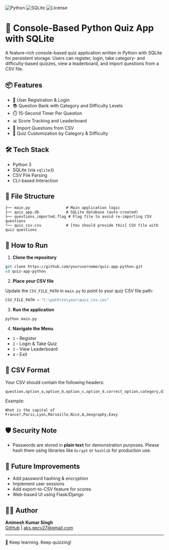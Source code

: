 ![Python](https://img.shields.io/badge/Python-3.x-blue.svg)
![SQLite](https://img.shields.io/badge/Database-SQLite-lightgrey.svg)
![License](https://img.shields.io/badge/License-MIT-green.svg)


# 🧠 Console-Based Python Quiz App with SQLite

A feature-rich console-based quiz application written in Python with SQLite for persistent storage. Users can register, login, take category- and difficulty-based quizzes, view a leaderboard, and import questions from a CSV file.

## 📦 Features

- 📝 User Registration & Login
- 📚 Question Bank with Category and Difficulty Levels
- ⏱️ 15-Second Timer Per Question
- 📊 Score Tracking and Leaderboard
- 📂 Import Questions from CSV
- 🧠 Quiz Customization by Category & Difficulty

## 🛠️ Tech Stack

- Python 3
- SQLite (via `sqlite3`)
- CSV File Parsing
- CLI-based Interaction

## 📂 File Structure

```plaintext
├── main.py                # Main application logic
├── quiz_app.db            # SQLite database (auto-created)
├── questions_imported.flag # Flag file to avoid re-importing CSV questions
└── quiz_csv.csv           # [You should provide this] CSV file with quiz questions
```

## 🧪 How to Run

1. **Clone the repository**

```bash
git clone https://github.com/yourusername/quiz-app-python.git
cd quiz-app-python
```

2. **Place your CSV file**

Update the `CSV_FILE_PATH` in `main.py` to point to your quiz CSV file path:

```python
CSV_FILE_PATH = "C:\path\to\your\quiz_csv.csv"
```

3. **Run the application**

```bash
python main.py
```

4. **Navigate the Menu**

- `1` - Register
- `2` - Login & Take Quiz
- `3` - View Leaderboard
- `4` - Exit

## 📄 CSV Format

Your CSV should contain the following headers:

```csv
question,option_a,option_b,option_c,option_d,correct_option,category,difficulty
```

Example:

```csv
What is the capital of France?,Paris,Lyon,Marseille,Nice,A,Geography,Easy
```

## 🛡️ Security Note

- Passwords are stored in **plain text** for demonstration purposes. Please hash them using libraries like `bcrypt` or `hashlib` for production use.

## 🚀 Future Improvements

- Add password hashing & encryption
- Implement user sessions
- Add export-to-CSV feature for scores
- Web-based UI using Flask/Django

## 🧑‍💻 Author

**Animesh Kumar Singh**  
[GitHub](https://github.com/animesh713331) | aks.gecv27@gmail.com

---

🧠 Keep learning. Keep quizzing!
